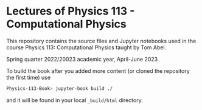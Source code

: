 # Lectures of Physics 113 - Computational Physics

This repository contains the source files and Jupyter notebooks used in the course Physics 113: Computational Physics
taught by Tom Abel.

Spring quarter 2022/20023 academic year, April-June 2023

To build the book after you added more content (or cloned the repository the first time) use

```bash
Physics-113-Book> jupyter-book build ./
```
and it will be found in your local ```_build/html``` directory. 
